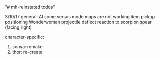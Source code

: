 "# mh-reinstated todos" 

3/10/17
general:
AI
some versus mode maps are not working
item pickup positioning
Wonderwoman projectile deflect reaction to scorpion spear (facing right)

character-specific:

1. sonya: remake
2. thor: re-create
